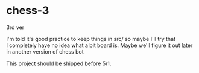 # chess-3
3rd ver   

I'm told it's good practice to keep things in src/ so maybe I'll try that    
I completely have no idea what a bit board is. Maybe we'll figure it out later in another version of chess bot

This project should be shipped before 5/1.
